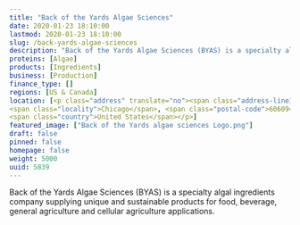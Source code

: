 ```yaml
---
title: "Back of the Yards Algae Sciences"
date: 2020-01-23 18:10:00
lastmod: 2020-01-23 18:10:00
slug: /back-yards-algae-sciences
description: "Back of the Yards Algae Sciences (BYAS) is a specialty algal ingredients company supplying unique and sustainable products for food, beverage, general agriculture and cellular agriculture&nbsp;applications."
proteins: [Algae]
products: [Ingredients]
business: [Production]
finance_type: []
regions: [US & Canada]
location: [<p class="address" translate="no"><span class="address-line1">West 48th Street</span><br>
<span class="locality">Chicago</span>, <span class="postal-code">60609</span><br>
<span class="country">United States</span></p>]
featured_image: ["Back of the Yards algae sciences Logo.png"]
draft: false
pinned: false
homepage: false
weight: 5000
uuid: 5839
---
```

<p>Back of the Yards Algae Sciences (<span class="caps">BYAS</span>) is a specialty algal ingredients company supplying unique and sustainable products for food, beverage, general agriculture and cellular agriculture&nbsp;applications.</p>

